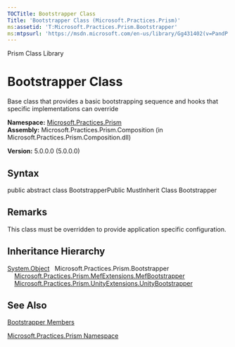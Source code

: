 ```yaml
---
TOCTitle: Bootstrapper Class
Title: 'Bootstrapper Class (Microsoft.Practices.Prism)'
ms:assetid: 'T:Microsoft.Practices.Prism.Bootstrapper'
ms:mtpsurl: 'https://msdn.microsoft.com/en-us/library/Gg431402(v=PandP.50)'
---
```


Prism Class Library

Bootstrapper Class
==================

Base class that provides a basic bootstrapping sequence and hooks that specific implementations can override

**Namespace:** [Microsoft.Practices.Prism](https://msdn.microsoft.com/library/microsoft.practices.prism)
**Assembly:** Microsoft.Practices.Prism.Composition (in Microsoft.Practices.Prism.Composition.dll)

**Version:** 5.0.0.0 (5.0.0.0)

## Syntax


public abstract class BootstrapperPublic MustInherit Class Bootstrapper

Remarks
-------

 This class must be overridden to provide application specific configuration.

Inheritance Hierarchy
---------------------

<span id="familyToggle"></span>[System.Object](http://msdn.microsoft.com/en-us/library/e5kfa45b)
  Microsoft.Practices.Prism.Bootstrapper
    [Microsoft.Practices.Prism.MefExtensions.MefBootstrapper](https://msdn.microsoft.com/library/microsoft.practices.prism.mefextensions.mefbootstrapper)
    [Microsoft.Practices.Prism.UnityExtensions.UnityBootstrapper](https://msdn.microsoft.com/library/microsoft.practices.prism.unityextensions.unitybootstrapper)

See Also
--------


[Bootstrapper Members](https://msdn.microsoft.com/allmembers.t:microsoft.practices.prism.bootstrapper)

[Microsoft.Practices.Prism Namespace](https://msdn.microsoft.com/library/microsoft.practices.prism)
